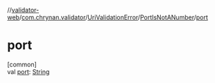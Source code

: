 //[validator-web](../../../../index.md)/[com.chrynan.validator](../../index.md)/[UriValidationError](../index.md)/[PortIsNotANumber](index.md)/[port](port.md)

# port

[common]\
val [port](port.md): [String](https://kotlinlang.org/api/latest/jvm/stdlib/kotlin/-string/index.html)
